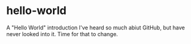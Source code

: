 # hello-world
A "Hello World" introduction
I've heard so much abiut GitHub, but have never looked into it. Time for that to change.
